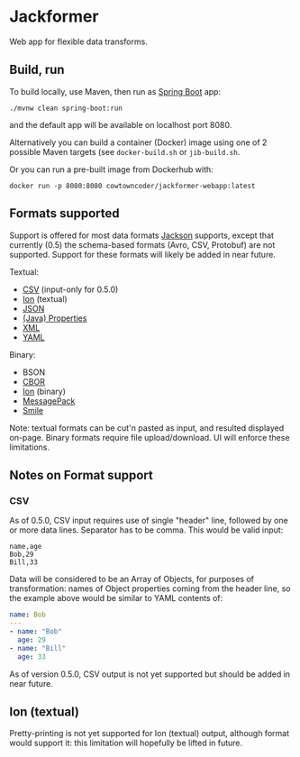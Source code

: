 # Jackformer

Web app for flexible data transforms.

## Build, run


To build locally, use Maven, then run as [Spring Boot](https://spring.io/projects/spring-boot) app:

    ./mvnw clean spring-boot:run

and the default app will be available on localhost port 8080.

Alternatively you can build a container (Docker) image using one of 2 possible
Maven targets (see `docker-build.sh` or `jib-build.sh`.

Or you can run a pre-built image from Dockerhub with:

    docker run -p 8080:8080 cowtowncoder/jackformer-webapp:latest

## Formats supported

Support is offered for most data formats [Jackson](https://github.com/FasterXML/jackson) supports,
except that currently (0.5) the schema-based formats (Avro, CSV, Protobuf) are not supported.
Support for these formats will likely be added in near future.

Textual:

* [CSV](https://en.wikipedia.org/wiki/CSV) (input-only for 0.5.0)
* [Ion](https://en.wikipedia.org/wiki/Ion_(serialization_format)) (textual)
* [JSON](https://en.wikipedia.org/wiki/JSON)
* [(Java) Properties](https://en.wikipedia.org/wiki/.properties)
* [XML](https://en.wikipedia.org/wiki/XML)
* [YAML](https://en.wikipedia.org/wiki/YAML)

Binary:

* BSON
* [CBOR](https://en.wikipedia.org/wiki/CBOR)
* [Ion](https://en.wikipedia.org/wiki/Ion_(serialization_format)) (binary)
* [MessagePack](https://en.wikipedia.org/wiki/MessagePack)
* [Smile](https://en.wikipedia.org/wiki/Smile_(data_interchange_format))

Note: textual formats can be cut'n pasted as input, and resulted displayed on-page.
Binary formats require file upload/download. UI will enforce these limitations.

## Notes on Format support

### CSV

As of 0.5.0, CSV input requires use of single "header" line, followed by one or more
data lines. Separator has to be comma.
This would be valid input:

```
name,age
Bob,29
Bill,33
```

Data will be considered to be an Array of Objects, for purposes of transformation: names
of Object properties coming from the header line, so the example above would be similar to
YAML contents of:

```yaml
name: Bob
---
- name: "Bob"
  age: 29
- name: "Bill"
  age: 33
```

As of version 0.5.0, CSV output is not yet supported but should be added in near future.

## Ion (textual)

Pretty-printing is not yet supported for Ion (textual) output, although format
would support it: this limitation will hopefully be lifted in future.

